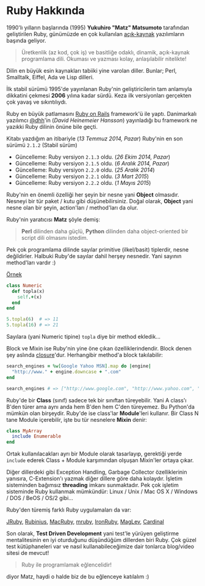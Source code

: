 # Ruby Hakkında

1990'lı yılların başlarında (1995) **Yukuhiro "Matz" Matsumoto** tarafından geliştirilen Ruby, günümüzde en çok kullanılan [açık-kaynak](https://github.com/ruby/ruby) yazılımların başında geliyor.

> Üretkenlik (az kod, çok iş) ve basitliğe odaklı, dinamik, açık-kaynak programlama dili. Okuması ve yazması kolay, anlaşılabilir nitelikte!

Dilin en büyük esin kaynakları tabiiki yine varolan diller. Bunlar; Perl, Smalltalk, Eiffel, Ada ve Lisp dilleri.

İlk stabil sürümü 1995'de yayınlanan Ruby'nin geliştiricilerin tam anlamıyla dikkatini çekmesi **2006** yılına kadar sürdü. Keza ilk versiyonları gerçekten çok yavaş ve sıkıntılıydı.

Ruby en büyük patlamasını [Ruby on Rails](http://rubyonrails.org/) framework'ü ile yaptı. Danimarkalı yazılımcı [@dhh](http://twitter.com/dhh)'in (_David Heinemeier Hansson_) yayınladığı bu framework ne yazıkki Ruby dilinin önüne bile geçti.

Kitabı yazdığım an itibariyle (_13 Temmuz 2014, Pazar_) Ruby'nin en son sürümü `2.1.2` (Stabil sürüm)

* Güncelleme: Ruby versiyon `2.1.3` oldu. (*26 Ekim 2014, Pazar*)
* Güncelleme: Ruby versiyon `2.1.5` oldu. (*6 Aralık 2014, Pazar*)
* Güncelleme: Ruby versiyon `2.2.0` oldu. (*25 Aralık 2014*)
* Güncelleme: Ruby versiyon `2.2.1` oldu. (*3 Mart 2015*)
* Güncelleme: Ruby versiyon `2.2.2` oldu. (*1 Mayıs 2015*)


Ruby'nin en önemli özelliği her şeyin bir nesne yani **Object** olmasıdır. Nesneyi bir tür paket / kutu gibi düşünebilirsiniz. Doğal olarak, **Object** yani nesne olan bir şeyin, action'ları / method'ları da olur.

Ruby'nin yaratıcısı **Matz** şöyle demiş:

> **Perl** dilinden daha güçlü, **Python** dilinden daha object-oriented bir script dili olmasını istedim.

Pek çok programlama dilinde sayılar primitive (ilkel/basit) tiplerdir, nesne değildirler. Halbuki Ruby'de sayılar dahil herşey nesnedir. Yani sayının method'ları vardır :)

[Örnek](https://www.ruby-lang.org/en/about/)

```ruby
class Numeric
  def topla(x)
    self.+(x)
  end
end

5.topla(6)  # => 11
5.topla(16) # => 21
```

Sayılara (yani Numeric tipine) `topla` diye bir method ekledik...

Block ve Mixin ise Ruby'nin yine öne çıkan özelliklerindendir. Block denen şey aslında [closure](http://en.wikipedia.org/wiki/Closure_%28computer_programming%29)'dur. Herhangibir method'a block takılabilir:

```ruby
search_engines = %w[Google Yahoo MSN].map do |engine|
  "http://www." + engine.downcase + ".com"
end

search_engines # => ["http://www.google.com", "http://www.yahoo.com", "http://www.msn.com"]
```

Ruby'de bir **Class** (sınıf) sadece tek bir sınıftan türeyebilir. Yani A class'ı B'den türer ama aynı anda hem B'den hem C'den türeyemez. Bu Python'da mümkün olan birşeydir. Ruby'de ise class'lar **Module**'leri kullanır. Bir Class N tane Module içerebilir, işte bu tür nesnelere **Mixin** denir:

```ruby
class MyArray
  include Enumerable
end
```

Ortak kullanılacakları ayrı bir Module olarak tasarlayıp, gerektiği yerde `include` ederek Class + Module karşımından olşuşan Mixin'ler ortaya çıkar.

Diğer dillerdeki gibi Exception Handling, Garbage Collector özelliklerinin yanısıra, C-Extension'ı yazmak diğer dillere göre daha kolaydır. İşletim sisteminden bağımsız **threading** imkanı sunmaktadır. Pek çok işletim sisteminde Ruby kullanmak mümkündür: Linux / Unix / Mac OS X / Windows / DOS / BeOS / OS/2 gibi...

Ruby'den türemiş farklı Ruby uygulamaları da var:

[JRuby](http://jruby.org/), [Rubinius](http://rubini.us/), [MacRuby](http://www.macruby.org/), [mruby](http://www.mruby.org/), [IronRuby](http://www.ironruby.net/), [MagLev](http://ruby.gemstone.com/), [Cardinal](https://github.com/parrot/cardinal)

Son olarak, **Test Driven Development** yani test'le yürüyen geliştirme mentalitesinin en iyi oturduğunu düşündüğüm dillerden biri Ruby. Çok güzel test kütüphaneleri var ve nasıl kullanabileceğimize dair tonlarca blog/video sitesi de mevcut!

> Ruby ile programlamak eğlencelidir!

diyor Matz, haydi o halde biz de bu eğlenceye katılalım :)